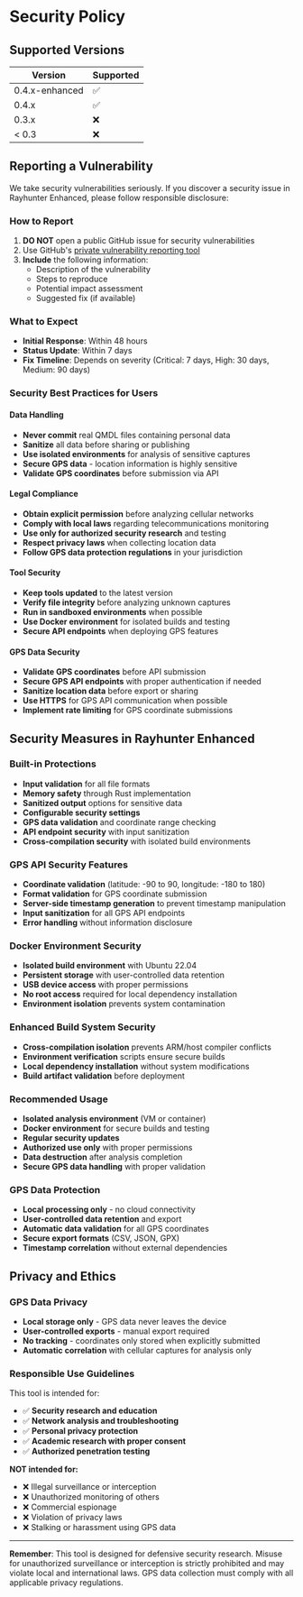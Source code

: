 # Security Policy

## Supported Versions

| Version | Supported          |
| ------- | ------------------ |
| 0.4.x-enhanced | :white_check_mark: |
| 0.4.x   | :white_check_mark: |
| 0.3.x   | :x:                |
| < 0.3   | :x:                |

## Reporting a Vulnerability

We take security vulnerabilities seriously. If you discover a security issue in Rayhunter Enhanced, please follow responsible disclosure:

### How to Report

1. **DO NOT** open a public GitHub issue for security vulnerabilities
2. Use GitHub's [private vulnerability reporting tool](https://github.com/[your-org]/rayhunter-enhanced/security/advisories/new)
3. **Include** the following information:
   - Description of the vulnerability
   - Steps to reproduce
   - Potential impact assessment
   - Suggested fix (if available)

### What to Expect

- **Initial Response**: Within 48 hours
- **Status Update**: Within 7 days
- **Fix Timeline**: Depends on severity (Critical: 7 days, High: 30 days, Medium: 90 days)

### Security Best Practices for Users

#### Data Handling
- **Never commit** real QMDL files containing personal data
- **Sanitize** all data before sharing or publishing
- **Use isolated environments** for analysis of sensitive captures
- **Secure GPS data** - location information is highly sensitive
- **Validate GPS coordinates** before submission via API

#### Legal Compliance
- **Obtain explicit permission** before analyzing cellular networks
- **Comply with local laws** regarding telecommunications monitoring
- **Use only for authorized security research** and testing
- **Respect privacy laws** when collecting location data
- **Follow GPS data protection regulations** in your jurisdiction

#### Tool Security
- **Keep tools updated** to the latest version
- **Verify file integrity** before analyzing unknown captures
- **Run in sandboxed environments** when possible
- **Use Docker environment** for isolated builds and testing
- **Secure API endpoints** when deploying GPS features

#### GPS Data Security
- **Validate GPS coordinates** before API submission
- **Secure GPS API endpoints** with proper authentication if needed
- **Sanitize location data** before export or sharing
- **Use HTTPS** for GPS API communication when possible
- **Implement rate limiting** for GPS coordinate submissions

## Security Measures in Rayhunter Enhanced

### Built-in Protections
- **Input validation** for all file formats
- **Memory safety** through Rust implementation
- **Sanitized output** options for sensitive data
- **Configurable security settings**
- **GPS data validation** and coordinate range checking
- **API endpoint security** with input sanitization
- **Cross-compilation security** with isolated build environments

### GPS API Security Features
- **Coordinate validation** (latitude: -90 to 90, longitude: -180 to 180)
- **Format validation** for GPS coordinate submission
- **Server-side timestamp generation** to prevent timestamp manipulation
- **Input sanitization** for all GPS API endpoints
- **Error handling** without information disclosure

### Docker Environment Security
- **Isolated build environment** with Ubuntu 22.04
- **Persistent storage** with user-controlled data retention
- **USB device access** with proper permissions
- **No root access** required for local dependency installation
- **Environment isolation** prevents system contamination

### Enhanced Build System Security
- **Cross-compilation isolation** prevents ARM/host compiler conflicts
- **Environment verification** scripts ensure secure builds
- **Local dependency installation** without system modifications
- **Build artifact validation** before deployment

### Recommended Usage
- **Isolated analysis environment** (VM or container)
- **Docker environment** for secure builds and testing
- **Regular security updates**
- **Authorized use only** with proper permissions
- **Data destruction** after analysis completion
- **Secure GPS data handling** with proper validation

### GPS Data Protection
- **Local processing only** - no cloud connectivity
- **User-controlled data retention** and export
- **Automatic data validation** for all GPS coordinates
- **Secure export formats** (CSV, JSON, GPX)
- **Timestamp correlation** without external dependencies

## Privacy and Ethics

### GPS Data Privacy
- **Local storage only** - GPS data never leaves the device
- **User-controlled exports** - manual export required
- **No tracking** - coordinates only stored when explicitly submitted
- **Automatic correlation** with cellular captures for analysis only

### Responsible Use Guidelines
This tool is intended for:
- ✅ **Security research and education**
- ✅ **Network analysis and troubleshooting**  
- ✅ **Personal privacy protection**
- ✅ **Academic research with proper consent**
- ✅ **Authorized penetration testing**

**NOT intended for:**
- ❌ Illegal surveillance or interception
- ❌ Unauthorized monitoring of others
- ❌ Commercial espionage
- ❌ Violation of privacy laws
- ❌ Stalking or harassment using GPS data

---

**Remember**: This tool is designed for defensive security research. Misuse for unauthorized surveillance or interception is strictly prohibited and may violate local and international laws. GPS data collection must comply with all applicable privacy regulations.
